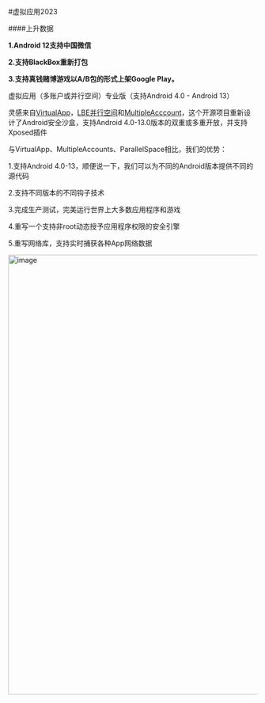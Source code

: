 #虚拟应用2023

####上升数据

**1.Android 12支持中国微信**

**2.支持BlackBox重新打包**

**3.支持真钱赌博游戏以A/B包的形式上架Google Play。**

虚拟应用（多账户或并行空间）专业版（支持Android 4.0 - Android 13）

灵感来自[VirtualApp](https://github.com/asLody/VirtualApp)，[LBE并行空间](https://play.google.com/store/apps/details?id=com.lbe.parallel.intl)和[MultipleAcccount](https://play.google.com/store/apps/details?id=com.excelliance.multiaccounts)，这个开源项目重新设计了Android安全沙盒，支持Android 4.0-13.0版本的双重或多重开放，并支持Xposed插件

与VirtualApp、MultipleAccounts、ParallelSpace相比，我们的优势：

1.支持Android 4.0-13，顺便说一下，我们可以为不同的Android版本提供不同的源代码

2.支持不同版本的不同钩子技术

3.完成生产测试，完美运行世界上大多数应用程序和游戏

4.重写一个支持非root动态授予应用程序权限的安全引擎

5.重写网络库，支持实时捕获各种App网络数据

<img width="889" alt="image" src="https://user-images.githubusercontent.com/118658129/202895115-68fc9f0c-f7e8-427b-b276-048a11e6dcf8.png">
